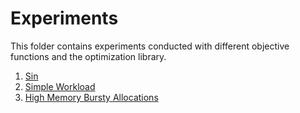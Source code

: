 # Experiments

This folder contains experiments conducted with different objective functions and the optimization library.

1. [Sin](Sin/Sin.ipynb)
2. [Simple Workload](SimpleWorkload/SimpleWorkload.ipynb)
3. [High Memory Bursty Allocations](HighMemoryBurstyAllocations/Program.fs)
